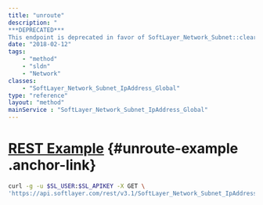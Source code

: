 ```yaml
---
title: "unroute"
description: "
***DEPRECATED***
This endpoint is deprecated in favor of SoftLayer_Network_Subnet::clearRoute, to which this endpoint now proxies. Refer to it for more information. "
date: "2018-02-12"
tags:
    - "method"
    - "sldn"
    - "Network"
classes:
    - "SoftLayer_Network_Subnet_IpAddress_Global"
type: "reference"
layout: "method"
mainService : "SoftLayer_Network_Subnet_IpAddress_Global"
---
```


# [REST Example](#unroute-example) <a href="/article/rest/"><i class="fas fa-question"></i></a> {#unroute-example .anchor-link} 
```bash
curl -g -u $SL_USER:$SL_APIKEY -X GET \
'https://api.softlayer.com/rest/v3.1/SoftLayer_Network_Subnet_IpAddress_Global/{SoftLayer_Network_Subnet_IpAddress_GlobalID}/unroute'
```
